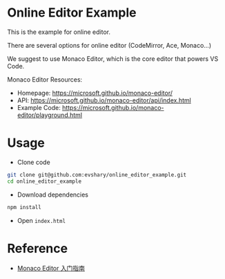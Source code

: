 # Online Editor Example

This is the example for online editor.

There are several options for online editor (CodeMirror, Ace, Monaco...)

We suggest to use Monaco Editor, which is the core editor that powers VS Code.

Monaco Editor Resources:

* Homepage: https://microsoft.github.io/monaco-editor/
* API: https://microsoft.github.io/monaco-editor/api/index.html
* Example Code: https://microsoft.github.io/monaco-editor/playground.html

# Usage

* Clone code

```bash
git clone git@github.com:evshary/online_editor_example.git
cd online_editor_example
```

* Download dependencies

```bash
npm install
```

* Open `index.html`

# Reference

* [Monaco Editor 入门指南](https://www.luochang.ink/posts/monaco_editor_tutorial/)

